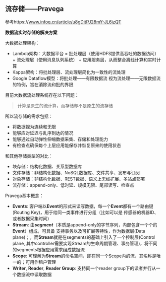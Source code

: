 ## 流存储——Pravega

参考https://www.infoq.cn/article/u8gDitPJ28mY-JL6izQT

**数据流实时存储的解决方案**

大数据处理架构：

- Lambda架构：大数据平台 = 批处理层（使用HDFS提供高吞吐的数据访问） + 流处理层（使用消息队列系统） + 应用服务层，从而整合离线计算和实时计算
- Kappa架构：将批处理层、流处理层简化为一致性的流处理
- Google Dataflow模型：将批处理——有限数据流 视为流处理——无限数据流的特例，旨在消除流和批的界限

目前大数据流处理系统存在以下问题：

> 计算是原生的流计算，而存储却不是原生的流存储

所以流存储的需求包括：

- 将数据视为连续和无限
- 能够应对延迟与乱序到达的情况
- 能够通过自动弹性伸缩数据采集、存储和处理能力
- 有检查点确保每个上层应用能保存并恢复原来的使用状态

和其他存储类型的对比：

- 块存储：结构化数据、关系型数据库
- 文件存储：非结构化数据、NoSQL数据库、文件共享、发布与订阅
- 对象存储：非结构化数据、REST数据、语义上无线扩展、多站点部署
- 流存储：append-only、低时延、规模无限、尾部读写、检查点

Pravega基本概念：

- **Events**: 客户端以**Event**的形式来读写数据，每一个**Event**都有一个路由键(Routing Key)，用于给同一类事件进行分组（比如可以是 传感器的机器ID、或者数据采集时间）
- **Stream**: 由***segment***（本质是append-only的字节序列，内部包含一个个的**Event**）组成，可具备 支持事务以及可扩展等特性，作为数据层(Data plane)；，而**Stream**就是在segments的基础上引入了一个控制层(Control plane, 其中controller需要实现Stream的生命周期管理、事务管理)，将不同的segments根据应用需求组成数据流
- **Scope**: 可理解为**Stream**的命名空间，即在同一个Scope内的流，其名称是唯一的；可用作租户管理
- **Writer**, **Reader**, **Reader Group**: 支持同一个reader group下的读者并行从一个数据流中读取数据





